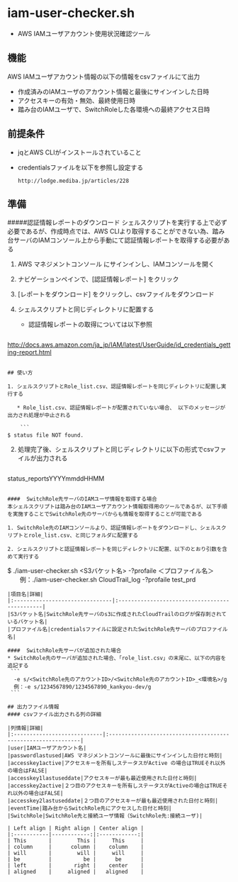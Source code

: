 # iam-user-checker.sh

* AWS IAMユーザアカウント使用状況確認ツール 

## 機能
AWS IAMユーザアカウント情報の以下の情報をcsvファイルにて出力

* 作成済みのIAMユーザのアカウント情報と最後にサインインした日時
* アクセスキーの有効・無効、最終使用日時
* 踏み台のIAMユーザで、SwitchRoleした各環境への最終アクセス日時

## 前提条件

* jqとAWS CLIがインストールされていること
* credentialsファイルを以下を参照し設定する


      http://lodge.mediba.jp/articles/228

## 準備

#####認証情報レポートのダウンロード
シェルスクリプトを実行する上で必ず必要であるが、作成時点では、AWS CLIより取得することができない為、踏み台サーバのIAMコンソール上から手動にて認証情報レポートを取得する必要がある

1. AWS マネジメントコンソール にサインインし、IAMコンソールを開く
2. ナビゲーションペインで、[認証情報レポート] をクリック
3. [レポートをダウンロード] をクリックし、csvファイルをダウンロード
4. シェルスクリプトと同じディレクトリに配置する

 
    * 認証情報レポートの取得については以下参照

   ```
http://docs.aws.amazon.com/ja_jp/IAM/latest/UserGuide/id_credentials_getting-report.html
```

## 使い方

1. シェルスクリプトとRole_list.csv、認証情報レポートを同じディレクトリに配置し実行する
 
   * Role_list.csv、認証情報レポートが配置されていない場合、 以下のメッセージが出力され処理が中止される
    
    ```
$ status file NOT found.　
```

2. 処理完了後、シェルスクリプトと同じディレクトリに以下の形式でcsvファイルが出力される
   
   ```
 status_reportsYYYYmmddHHMM
   ```

####  SwitchRole先サーバのIAMユーザ情報を取得する場合　
本シェルスクリプトは踏み台のIAMユーザアカウント情報取得用のツールであるが、以下手順を実施することでSwitchRole先のサーバからも情報を取得することが可能である

1. SwitchRole先のIAMコンソールより、認証情報レポートをダウンロードし、シェルスクリプトとrole_list.csv、と同じフォルダに配置する

2. シェルスクリプトと認証情報レポートを同じディレクトリに配置、以下のとおり引数を含めて実行する

   ```
   $ ./iam-user-checker.sh <S3バケット名> -?profaile ＜プロファイル名＞ 
　　例：./iam-user-checker.sh CloudTrail_log -?profaile test_prd 
   ```
|項目名|詳細|
|:-------------------------------|:----------------------------------------------|
|S3バケット名|SwitchRole先サーバのs3に作成されたCloudTrailのログが保存刺されているバケット名|
|プロファイル名|credentialsファイルに設定されたSwitchRole先サーバのプロファイル名|

####  SwitchRole先サーバが追加された場合
* SwitchRole先のサーバが追加された場合、「role_list.csv」の末尾に、以下の内容を追記する
    ```
     -e s/<SwitchRole先のアカウントID>/<SwitchRole先のアカウントID>_<環境名>/g
     例：-e s/1234567890/1234567890_kankyou-dev/g　 
    ```

## 出力ファイル情報
#### csvファイル出力される列の詳細

|列情報|詳細|
|:----------------------------|:-------------------------------------------------------------|
|user|IAMユーザアカウント名|
|passwordlastused|AWS マネジメントコンソールに最後にサインインした日付と時刻|
|accesskey1active|アクセスキーを所有しステータスがActive の場合はTRUEそれ以外の場合はFALSE|
|accesskey1lastuseddate|アクセスキーが最も最近使用された日付と時刻|
|accesskey2active|２つ目のアクセスキーを所有しステータスがActiveの場合はTRUEそれ以外の場合はFALSE|
|accesskey2lastuseddate|２つ目のアクセスキーが最も最近使用された日付と時刻|
|eventTime|踏み台からSwitchRole先にアクセスした日付と時刻|
|SwitchRole|SwitchRole先と接続ユーザ情報（SwitchRole先:接続ユーザ)|

| Left align | Right align | Center align |
|:-----------|------------:|:------------:|
| This       |        This |     This     |
| column     |      column |    column    |
| will       |        will |     will     |
| be         |          be |      be      |
| left       |       right |    center    |
| aligned    |     aligned |   aligned    |

